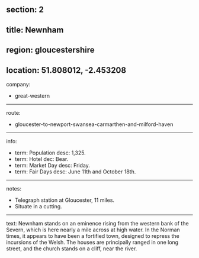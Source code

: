 section: 2
----
title: Newnham
----
region: gloucestershire
----
location: 51.808012, -2.453208
----
company:
- great-western
----
route:
- gloucester-to-newport-swansea-carmarthen-and-milford-haven
----
info:
- term: Population
  desc: 1,325.
- term: Hotel
  dec: Bear.
- term: Market Day
  desc: Friday.
- term: Fair Days
  desc: June 11th and October 18th.
----
notes:
- Telegraph station at Gloucester, 11 miles.
- Situate in a cutting.
----
text: Newnham stands on an eminence rising from the western bank of the Severn, which is here nearly a mile across at high water. In the Norman times, it appears to have been a fortified town, designed to repress the incursions of the Welsh. The houses are principally ranged in one long street, and the church stands on a cliff, near the river.
